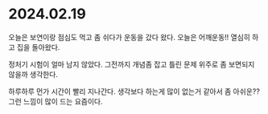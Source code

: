 # 2024.02.19

오늘은 보연이랑 점심도 먹고 좀 쉬다가 운동을 갔다 왔다. 오늘은 어깨운동!! 열심히 하고 집을 돌아왔다.

정처기 시험이 얼마 남지 않았다. 그전까지 개념좀 잡고 틀린 문제 위주로 좀 보면되지 않을까 생각한다.&#x20;

하루하루 먼가 시간이 빨리 지나간다. 생각보다 하는게 많이 없는거 같아서 좀 아쉬운?? 그런 느낌이 많이 드는 요즘이다.
